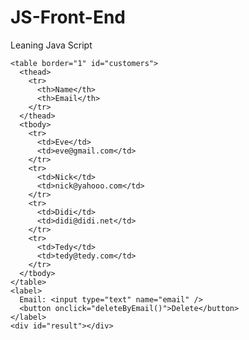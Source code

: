# JS-Front-End
Leaning Java Script

    <table border="1" id="customers">
      <thead>
        <tr>
          <th>Name</th>
          <th>Email</th>
        </tr>
      </thead>
      <tbody>
        <tr>
          <td>Eve</td>
          <td>eve@gmail.com</td>
        </tr>
        <tr>
          <td>Nick</td>
          <td>nick@yahooo.com</td>
        </tr>
        <tr>
          <td>Didi</td>
          <td>didi@didi.net</td>
        </tr>
        <tr>
          <td>Tedy</td>
          <td>tedy@tedy.com</td>
        </tr>
      </tbody>
    </table>
    <label>
      Email: <input type="text" name="email" />
      <button onclick="deleteByEmail()">Delete</button>
    </label>
    <div id="result"></div>
    

